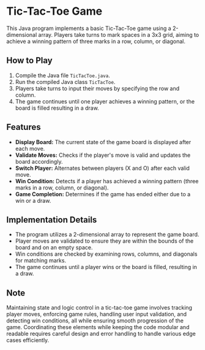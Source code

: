 # Tic-Tac-Toe Game

This Java program implements a basic Tic-Tac-Toe game using a 2-dimensional array. Players take turns to mark spaces in a 3x3 grid, aiming to achieve a winning pattern of three marks in a row, column, or diagonal.

## How to Play
1. Compile the Java file `TicTacToe.java`.
2. Run the compiled Java class `TicTacToe`.
3. Players take turns to input their moves by specifying the row and column.
4. The game continues until one player achieves a winning pattern, or the board is filled resulting in a draw.

## Features
- **Display Board:** The current state of the game board is displayed after each move.
- **Validate Moves:** Checks if the player's move is valid and updates the board accordingly.
- **Switch Player:** Alternates between players (X and O) after each valid move.
- **Win Condition:** Detects if a player has achieved a winning pattern (three marks in a row, column, or diagonal).
- **Game Completion:** Determines if the game has ended either due to a win or a draw.

## Implementation Details
- The program utilizes a 2-dimensional array to represent the game board.
- Player moves are validated to ensure they are within the bounds of the board and on an empty space.
- Win conditions are checked by examining rows, columns, and diagonals for matching marks.
- The game continues until a player wins or the board is filled, resulting in a draw.

## Note
Maintaining state and logic control in a tic-tac-toe game involves tracking player moves, enforcing game rules, handling user input validation, and detecting win conditions, all while ensuring smooth progression of the game. Coordinating these elements while keeping the code modular and readable requires careful design and error handling to handle various edge cases efficiently.
